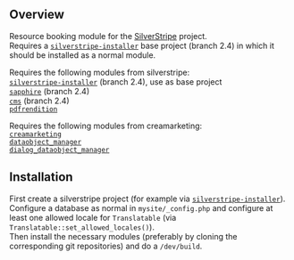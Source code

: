 ## Overview

Resource booking module for the [SilverStripe](http://silverstripe.org) project.  
Requires a [`silverstripe-installer`](http://github.com/silverstripe/silverstripe-installer) base project (branch 2.4) in which it should be installed as a normal module.

Requires the following modules from silverstripe:  
[`silverstripe-installer`](http://github.com/silverstripe/silverstripe-installer) (branch 2.4), use as base project  
[`sapphire`](http://github.com/silverstripe/sapphire) (branch 2.4)  
[`cms`](http://github.com/silverstripe/silverstripe-cms) (branch 2.4)  
[`pdfrendition`](http://github.com/nyeholt/silverstripe-pdfrendition)  

Requires the following modules from creamarketing:  
[`creamarketing`](http://github.com/creamarketing/creamarketing)  
[`dataobject_manager`](http://github.com/creamarketing/DataObjectManager)  
[`dialog_dataobject_manager`](http://github.com/creamarketing/DialogDataObjectManager)  

## Installation
First create a silverstripe project (for example via [`silverstripe-installer`](http://github.com/silverstripe/silverstripe-installer)).  
Configure a database as normal in `mysite/_config.php` and configure at least one allowed locale for `Translatable` (via `Translatable::set_allowed_locales()`).  
Then install the necessary modules (preferably by cloning the corresponding git repositories) and do a `/dev/build`.  
